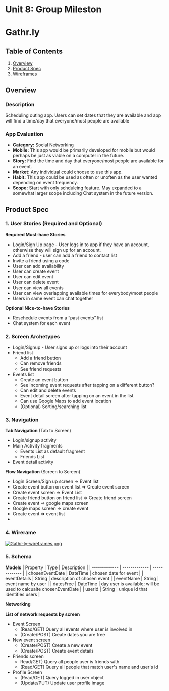 Unit 8: Group Mileston
===
# Gathr.ly

## Table of Contents
1. [Overview](#Overview)
1. [Product Spec](#Product-Spec)
1. [Wireframes](#Wireframes)

## Overview
### Description
Scheduling outing app. Users can set dates that they are available and app will find a time/day that everyone/most people are available

### App Evaluation
- **Category:** Social Networking
- **Mobile:** This app would be primarily developed for mobile but would perhaps be just as viable on a computer in the future.
- **Story:** Find the time and day that everyone/most people are available for an event.
- **Market:** Any individual could choose to use this app.
- **Habit:** This app could be used as often or unoften as the user wanted depending on event frequency.
- **Scope:** Start with only schduleing feature. May expanded to a somewhat larger scope including Chat system in the future version.

## Product Spec
### 1. User Stories (Required and Optional)

**Required Must-have Stories**

* Login/Sign Up page - User logs in to app if they have an account, otherwise they will sign up for an account.
* Add a friend - user can add a friend to contact list
* Invite a friend using a code 
* User can add availability
* User can create event
* User can edit event
* User can delete event
* User can view all events
* User can view overlapping available times for everybody/most people
* Users in same event can chat together

**Optional Nice-to-have Stories**

* Reschedule events from a “past events” list
* Chat system for each event

### 2. Screen Archetypes

* Login/Signup - User signs up or logs into their account
* Friend list
    * Add a friend button
    * Can remove friends
    * See friend requests
* Events list
   * Create an event button
   * See incoming event requests after tapping on a different button?
   * Can edit and delete events
   * Event detail screen after tapping on an event in the list
   * Can use Google Maps to add event location
   * (Optional) Sorting/searching list

### 3. Navigation

**Tab Navigation** (Tab to Screen)

* Login/signup activity
* Main Activity fragments
    * Events List as default fragment
    * Friends List
* Event detail activity


**Flow Navigation** (Screen to Screen)

* Login Screen/Sign up screen => Event list
* Create event button on event list => Create event screen 
* Create event screen => Event List
* Create friend button on friend list => Create friend screen
* Create event => google maps screen
* Google maps screen => create event
* Create event => event list
*
### 4. Wirerame
[![Gathr-ly-wireframes.png](https://i.postimg.cc/pX3jGJZ9/Gathr-ly-wireframes.png)](https://postimg.cc/sv911Sby)

### 5. Schema

**Models**
| Property      | Type          | Description    |
| ------------- | ------------- |  ------------- |
| chosenEventDate  | DateTime  | chosen date for event   |
| eventDetails  | String  |  description of chosen event   |
| eventName       | String   | event name by user |
| datesFree | DateTime  | day user is available; will be used to calcualte chosenEventDate |
| userId  | String | unique id that identifies users |


**Networking**

<b> List of network requests by screen </b>

  * Event Screen
    * (Read/GET) Query all events where user is involved in
    * (Create/POST) Create dates you are free
  * New event screen
    * (Create/POST) Create a new event 
    * (Create/POST) Create event details 
   * Friends screen
      * Read/GET) Query all people user is friends with 
      * (Read/GET) Query all people that match user's name and user's id
   * Profile Screen
     * (Read/GET) Query logged in user object
     * (Update/PUT) Update user profile image
    
  

